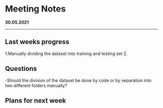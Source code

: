# Meeting Notes
**30.05.2021**

---

## Last weeks progress
1.Manually dividing the dataset into training and testing set
2. 


## Questions
-Should the division of the dataset be done by code or by separation into two different folders manually?


## Plans for next week

